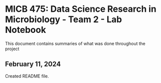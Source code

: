 # MICB 475: Data Science Research in Microbiology - Team 2 - Lab Notebook
This document contains summaries of what was done throughout the project
## February 11, 2024
Created README file.
